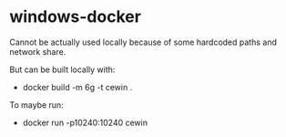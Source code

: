# windows-docker

Cannot be actually used locally because of some hardcoded paths and network share.

But can be built locally with:
* docker build -m 6g -t cewin .

To maybe run:
* docker run -p10240:10240 cewin
